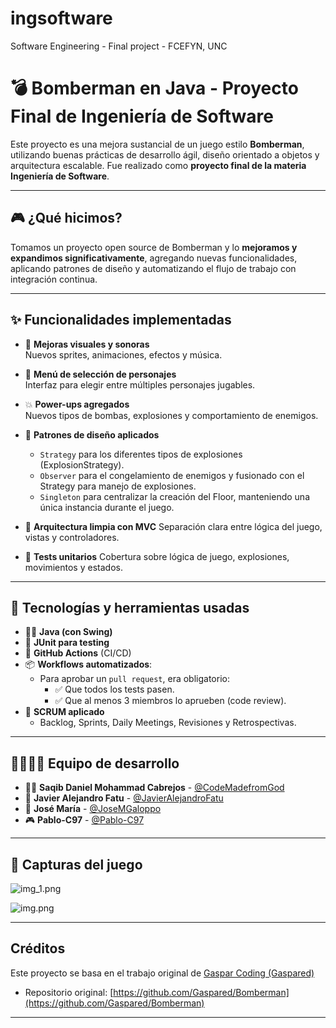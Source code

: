 # ingsoftware
Software Engineering - Final project - FCEFYN, UNC

# 💣 Bomberman en Java - Proyecto Final de Ingeniería de Software

Este proyecto es una mejora sustancial de un juego estilo **Bomberman**, utilizando buenas prácticas de desarrollo ágil, diseño orientado a objetos y arquitectura escalable. Fue realizado como **proyecto final de la materia Ingeniería de Software**.

---

## 🎮 ¿Qué hicimos?

Tomamos un proyecto open source de Bomberman y lo **mejoramos y expandimos significativamente**, agregando nuevas funcionalidades, aplicando patrones de diseño y automatizando el flujo de trabajo con integración continua.

---

## ✨ Funcionalidades implementadas

- 🎨 **Mejoras visuales y sonoras**  
  Nuevos sprites, animaciones, efectos y música.

- 👥 **Menú de selección de personajes**  
  Interfaz para elegir entre múltiples personajes jugables.

- 💥 **Power-ups agregados**  
  Nuevos tipos de bombas, explosiones y comportamiento de enemigos.

- 🧠 **Patrones de diseño aplicados**
    - `Strategy` para los diferentes tipos de explosiones (ExplosionStrategy).
    - `Observer` para el congelamiento de enemigos y fusionado con el Strategy para manejo de explosiones.
    - `Singleton` para centralizar la creación del Floor, manteniendo una única instancia durante el juego.

- 🧱 **Arquitectura limpia con MVC**
  Separación clara entre lógica del juego, vistas y controladores.

- 🧪 **Tests unitarios**
  Cobertura sobre lógica de juego, explosiones, movimientos y estados.

---

## 🧰 Tecnologías y herramientas usadas

- 🧑‍💻 **Java (con Swing)**
- 🧪 **JUnit para testing**
- 🔄 **GitHub Actions** (CI/CD)
- 📦 **Workflows automatizados**:
    - Para aprobar un `pull request`, era obligatorio:
        - ✅ Que todos los tests pasen.
        - ✅ Que al menos 3 miembros lo aprueben (code review).
- 🧭 **SCRUM aplicado**
    - Backlog, Sprints, Daily Meetings, Revisiones y Retrospectivas.

---

## 👨‍👩‍👧‍👦 Equipo de desarrollo

- 👨‍💻 **Saqib Daniel Mohammad Cabrejos** - [@CodeMadefromGod](https://github.com/CodeMadefromGod)
- 🧠 **Javier Alejandro Fatu** - [@JavierAlejandroFatu](https://github.com/JavierAlejandroFatu)
- 🔧 **José María** - [@JoseMGaloppo](https://github.com/JoseMGaloppo)
- 🎮 **Pablo-C97** - [@Pablo-C97](https://github.com/Pablo-C97)

---

## 📸 Capturas del juego

![img_1.png](img_1.png)



![img.png](img.png)


---

## Créditos

Este proyecto se basa en el trabajo original de [Gaspar Coding (Gaspared)](https://www.youtube.com/user/CbX397)

- Repositorio original: [https://github.com/Gaspared/Bomberman](https://github.com/Gaspared/Bomberman)

---
